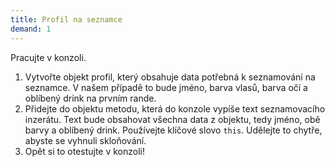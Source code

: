 ```yaml
---
title: Profil na seznamce
demand: 1
---
```


Pracujte v konzoli.

1. Vytvořte objekt profil, který obsahuje data potřebná k seznamování na seznamce. V našem případě to bude jméno, barva vlasů, barva očí a oblíbený drink na prvním rande.
1. Přidejte do objektu metodu, která do konzole vypíše text seznamovacího inzerátu. Text bude obsahovat všechna data z objektu, tedy jméno, obě barvy a oblíbený drink. Používejte klíčové slovo `this`. Udělejte to chytře, abyste se vyhnuli skloňování.
1. Opět si to otestujte v konzoli!
